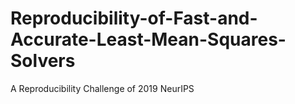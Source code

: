 # Reproducibility-of-Fast-and-Accurate-Least-Mean-Squares-Solvers
A Reproducibility Challenge of  2019 NeurIPS
